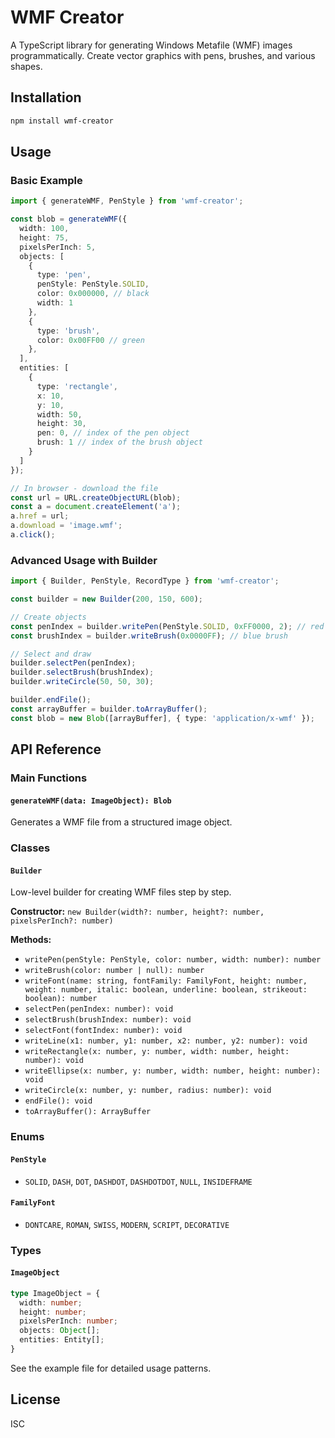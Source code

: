 # WMF Creator

A TypeScript library for generating Windows Metafile (WMF) images programmatically. Create vector graphics with pens, brushes, and various shapes.

## Installation

```bash
npm install wmf-creator
```

## Usage

### Basic Example

```typescript
import { generateWMF, PenStyle } from 'wmf-creator';

const blob = generateWMF({
  width: 100,
  height: 75,
  pixelsPerInch: 5,
  objects: [
    {
      type: 'pen',
      penStyle: PenStyle.SOLID,
      color: 0x000000, // black
      width: 1
    },
    {
      type: 'brush',
      color: 0x00FF00 // green
    },
  ],
  entities: [
    {
      type: 'rectangle',
      x: 10,
      y: 10,
      width: 50,
      height: 30,
      pen: 0, // index of the pen object
      brush: 1 // index of the brush object
    }
  ]
});

// In browser - download the file
const url = URL.createObjectURL(blob);
const a = document.createElement('a');
a.href = url;
a.download = 'image.wmf';
a.click();
```

### Advanced Usage with Builder

```typescript
import { Builder, PenStyle, RecordType } from 'wmf-creator';

const builder = new Builder(200, 150, 600);

// Create objects
const penIndex = builder.writePen(PenStyle.SOLID, 0xFF0000, 2); // red pen
const brushIndex = builder.writeBrush(0x0000FF); // blue brush

// Select and draw
builder.selectPen(penIndex);
builder.selectBrush(brushIndex);
builder.writeCircle(50, 50, 30);

builder.endFile();
const arrayBuffer = builder.toArrayBuffer();
const blob = new Blob([arrayBuffer], { type: 'application/x-wmf' });
```

## API Reference

### Main Functions

#### `generateWMF(data: ImageObject): Blob`

Generates a WMF file from a structured image object.

### Classes

#### `Builder`

Low-level builder for creating WMF files step by step.

**Constructor:** `new Builder(width?: number, height?: number, pixelsPerInch?: number)`

**Methods:**
- `writePen(penStyle: PenStyle, color: number, width: number): number`
- `writeBrush(color: number | null): number`
- `writeFont(name: string, fontFamily: FamilyFont, height: number, weight: number, italic: boolean, underline: boolean, strikeout: boolean): number`
- `selectPen(penIndex: number): void`
- `selectBrush(brushIndex: number): void`
- `selectFont(fontIndex: number): void`
- `writeLine(x1: number, y1: number, x2: number, y2: number): void`
- `writeRectangle(x: number, y: number, width: number, height: number): void`
- `writeEllipse(x: number, y: number, width: number, height: number): void`
- `writeCircle(x: number, y: number, radius: number): void`
- `endFile(): void`
- `toArrayBuffer(): ArrayBuffer`

### Enums

#### `PenStyle`
- `SOLID`, `DASH`, `DOT`, `DASHDOT`, `DASHDOTDOT`, `NULL`, `INSIDEFRAME`

#### `FamilyFont`
- `DONTCARE`, `ROMAN`, `SWISS`, `MODERN`, `SCRIPT`, `DECORATIVE`

### Types

#### `ImageObject`
```typescript
type ImageObject = {
  width: number;
  height: number;
  pixelsPerInch: number;
  objects: Object[];
  entities: Entity[];
}
```

See the example file for detailed usage patterns.

## License

ISC

